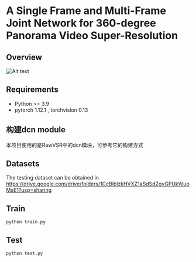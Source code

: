 # A Single Frame and Multi-Frame Joint Network for 360-degree Panorama Video Super-Resolution

## Overview
![Alt text](https://github.com/lovepiano/VSR_For_360/blob/master/Fig/network.png)

## Requirements
- Python >= 3.9
- pytorch 1.12.1 , torchvision 0.13

## 构建dcn module
本项目使用的是RawVSR中的dcn模块，可参考它的构建方式
## Datasets
The testing dataset can be obtained in https://drive.google.com/drive/folders/1CcBiblzkHVXZ1aSdSdZgvGPUkWuoMsE1?usp=sharing
## Train
```
python train.py
```
## Test
```
python test.py
```

